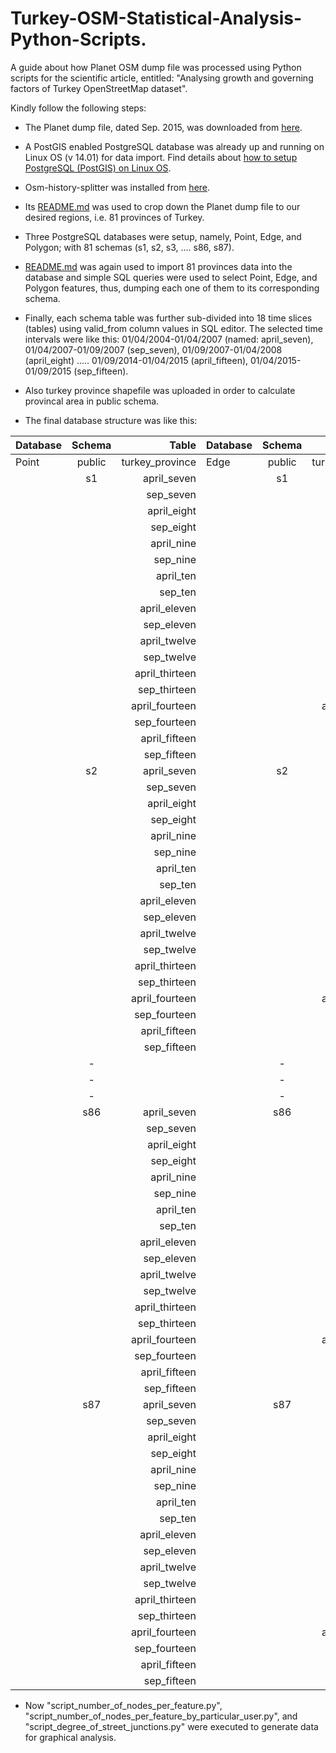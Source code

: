 # Turkey-OSM-Statistical-Analysis-Python-Scripts.
A guide about how Planet OSM dump file was processed using Python scripts for the scientific article, entitled: "Analysing growth and governing factors of Turkey OpenStreetMap dataset".

Kindly follow the following steps:

* The Planet dump file, dated Sep. 2015, was downloaded from [here](http://planet.openstreetmap.org/planet/full-history/).

* A PostGIS enabled PostgreSQL database was already up and running on Linux OS (v 14.01) for data import. Find details about [how to setup PostgreSQL (PostGIS) on Linux OS](http://trac.osgeo.org/postgis/wiki/UsersWikiPostGIS21UbuntuPGSQL93Apt).

* Osm-history-splitter was installed from [here](https://github.com/MaZderMind/osm-history-splitter).

* Its [README.md](https://github.com/MaZderMind/osm-history-splitter/blob/master/README.md) was used to crop down the Planet dump file to our desired regions, i.e. 81 provinces of Turkey.

* Three PostgreSQL databases were setup, namely, Point, Edge, and Polygon; with 81 schemas (s1, s2, s3, .... s86, s87).

* [README.md](https://github.com/MaZderMind/osm-history-splitter/blob/master/README.md) was again used to import 81 provinces data into the database and simple SQL queries were used to select Point, Edge, and Polygon features, thus, dumping each one of them to its corresponding schema.

* Finally, each schema table was further sub-divided into 18 time slices (tables) using valid_from column values in SQL editor. The selected time intervals were like this: 01/04/2004-01/04/2007 (named: april_seven), 01/04/2007-01/09/2007 (sep_seven), 01/09/2007-01/04/2008 (april_eight) ..... 01/09/2014-01/04/2015 (april_fifteen), 01/04/2015-01/09/2015 (sep_fifteen).

* Also turkey province shapefile was uploaded in order to calculate provincal area in public schema.

* The final database structure was like this:

| Database | Schema | Table | Database | Schema | Table  | Database | Schema | Table  |
| -------- |:------:| -----:| -------- |:------:| ------:| -------- |:------:| ------:|
| Point    | public | turkey_province | Edge    | public | turkey_province | Polygon    | public | turkey_province |
|          | s1     |   april_seven   |         |   s1   |   april_seven   |            |    s1  |   april_seven   |
|          |        |    sep_seven    |         |        |    sep_seven    |            |        |    sep_seven    | 
|          |        |    april_eight  |         |        |    april_eight  |            |        |    april_eight  |
|          |        |    sep_eight    |         |        |    sep_eight    |            |        |    sep_eight    | 
|          |        |    april_nine   |         |        |    april_nine   |            |        |    april_nine   |
|          |        |    sep_nine     |         |        |    sep_nine     |            |        |    sep_nine     | 
|          |        |    april_ten    |         |        |    april_ten    |            |        |    april_ten    | 
|          |        |    sep_ten      |         |        |    sep_ten      |            |        |    sep_ten      | 
|          |        |    april_eleven |         |        |    april_eleven |            |        |    april_eleven | 
|          |        |    sep_eleven   |         |        |    sep_eleven   |            |        |    sep_eleven   | 
|          |        |    april_twelve |         |        |    april_twelve |            |        |    april_twelve |    
|          |        |    sep_twelve   |         |        |    sep_twelve   |            |        |    sep_twelve   |    
|          |        |   april_thirteen|         |        |   april_thirteen|            |        |   april_thirteen|  
|          |        |    sep_thirteen |         |        |    sep_thirteen |            |        |    sep_thirteen |
|          |        |   april_fourteen|         |        |   april_fourteen|            |        |   april_fourteen|  
|          |        |    sep_fourteen |         |        |    sep_fourteen |            |        |    sep_fourteen |     
|          |        |    april_fifteen|         |        |    april_fifteen|            |        |    april_fifteen|  
|          |        |    sep_fifteen  |         |        |    sep_fifteen  |            |        |    sep_fifteen  |    
|          | s2     |   april_seven   |         |   s2   |   april_seven   |            |    s2  |   april_seven   |
|          |        |    sep_seven    |         |        |    sep_seven    |            |        |    sep_seven    | 
|          |        |    april_eight  |         |        |    april_eight  |            |        |    april_eight  |
|          |        |    sep_eight    |         |        |    sep_eight    |            |        |    sep_eight    | 
|          |        |    april_nine   |         |        |    april_nine   |            |        |    april_nine   |
|          |        |    sep_nine     |         |        |    sep_nine     |            |        |    sep_nine     | 
|          |        |    april_ten    |         |        |    april_ten    |            |        |    april_ten    | 
|          |        |    sep_ten      |         |        |    sep_ten      |            |        |    sep_ten      | 
|          |        |    april_eleven |         |        |    april_eleven |            |        |    april_eleven | 
|          |        |    sep_eleven   |         |        |    sep_eleven   |            |        |    sep_eleven   | 
|          |        |    april_twelve |         |        |    april_twelve |            |        |    april_twelve |    
|          |        |    sep_twelve   |         |        |    sep_twelve   |            |        |    sep_twelve   |    
|          |        |   april_thirteen|         |        |   april_thirteen|            |        |   april_thirteen|  
|          |        |    sep_thirteen |         |        |    sep_thirteen |            |        |    sep_thirteen |
|          |        |   april_fourteen|         |        |   april_fourteen|            |        |   april_fourteen|  
|          |        |    sep_fourteen |         |        |    sep_fourteen |            |        |    sep_fourteen |     
|          |        |    april_fifteen|         |        |    april_fifteen|            |        |    april_fifteen|  
|          |        |    sep_fifteen  |         |        |    sep_fifteen  |            |        |    sep_fifteen  |
|          |    -   |                 |         |    -   |                 |            |   -    |                 | 
|          |    -   |                 |         |    -   |                 |            |   -    |                 |
|          |    -   |                 |         |    -   |                 |            |   -    |                 |
|          | s86    |   april_seven   |         |   s86  |   april_seven   |            |    s86 |   april_seven   |
|          |        |    sep_seven    |         |        |    sep_seven    |            |        |    sep_seven    | 
|          |        |    april_eight  |         |        |    april_eight  |            |        |    april_eight  |
|          |        |    sep_eight    |         |        |    sep_eight    |            |        |    sep_eight    | 
|          |        |    april_nine   |         |        |    april_nine   |            |        |    april_nine   |
|          |        |    sep_nine     |         |        |    sep_nine     |            |        |    sep_nine     | 
|          |        |    april_ten    |         |        |    april_ten    |            |        |    april_ten    | 
|          |        |    sep_ten      |         |        |    sep_ten      |            |        |    sep_ten      | 
|          |        |    april_eleven |         |        |    april_eleven |            |        |    april_eleven | 
|          |        |    sep_eleven   |         |        |    sep_eleven   |            |        |    sep_eleven   | 
|          |        |    april_twelve |         |        |    april_twelve |            |        |    april_twelve |    
|          |        |    sep_twelve   |         |        |    sep_twelve   |            |        |    sep_twelve   |    
|          |        |   april_thirteen|         |        |   april_thirteen|            |        |   april_thirteen|  
|          |        |    sep_thirteen |         |        |    sep_thirteen |            |        |    sep_thirteen |
|          |        |   april_fourteen|         |        |   april_fourteen|            |        |   april_fourteen|  
|          |        |    sep_fourteen |         |        |    sep_fourteen |            |        |    sep_fourteen |     
|          |        |    april_fifteen|         |        |    april_fifteen|            |        |    april_fifteen|  
|          |        |    sep_fifteen  |         |        |    sep_fifteen  |            |        |    sep_fifteen  |
|          | s87    |   april_seven   |         |   s87  |   april_seven   |            |    s87 |   april_seven   |
|          |        |    sep_seven    |         |        |    sep_seven    |            |        |    sep_seven    | 
|          |        |    april_eight  |         |        |    april_eight  |            |        |    april_eight  |
|          |        |    sep_eight    |         |        |    sep_eight    |            |        |    sep_eight    | 
|          |        |    april_nine   |         |        |    april_nine   |            |        |    april_nine   |
|          |        |    sep_nine     |         |        |    sep_nine     |            |        |    sep_nine     | 
|          |        |    april_ten    |         |        |    april_ten    |            |        |    april_ten    | 
|          |        |    sep_ten      |         |        |    sep_ten      |            |        |    sep_ten      | 
|          |        |    april_eleven |         |        |    april_eleven |            |        |    april_eleven | 
|          |        |    sep_eleven   |         |        |    sep_eleven   |            |        |    sep_eleven   | 
|          |        |    april_twelve |         |        |    april_twelve |            |        |    april_twelve |    
|          |        |    sep_twelve   |         |        |    sep_twelve   |            |        |    sep_twelve   |    
|          |        |   april_thirteen|         |        |   april_thirteen|            |        |   april_thirteen|  
|          |        |    sep_thirteen |         |        |    sep_thirteen |            |        |    sep_thirteen |
|          |        |   april_fourteen|         |        |   april_fourteen|            |        |   april_fourteen|  
|          |        |    sep_fourteen |         |        |    sep_fourteen |            |        |    sep_fourteen |     
|          |        |    april_fifteen|         |        |    april_fifteen|            |        |    april_fifteen|  
|          |        |    sep_fifteen  |         |        |    sep_fifteen  |            |        |    sep_fifteen  |

* Now "script_number_of_nodes_per_feature.py", "script_number_of_nodes_per_feature_by_particular_user.py", and "script_degree_of_street_junctions.py" were executed to generate data for graphical analysis.
